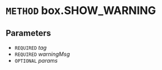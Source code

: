 # `METHOD` box.SHOW_WARNING

## Parameters
* `REQUIRED` *tag*
* `REQUIRED` *warningMsg*
* `OPTIONAL` *params*
